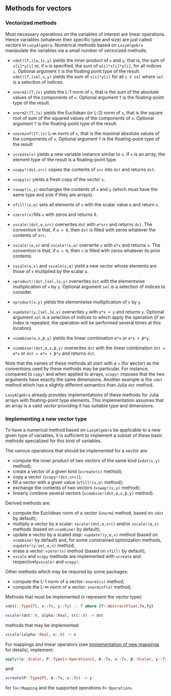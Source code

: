 ## Methods for vectors

### Vectorized methods

Most necessary operations on the variables of interest are linear operations.
Hence variables (whatever their specific type and size) are just called
*vectors* in `LazyAlgebra`.  Numerical methods based on `LazyAlgebra`
manipulate the variables via a small number of vectorized methods:

* `vdot([T,][w,]x,y)` yields the inner product of `x` and `y`; that is, the sum
  of `x[i]*y[i]` or, if `w` is specified, the sum of `w[i]*x[i]*y[i]`, for all
  indices `i`.  Optional argument `T` is the floating point type of the result.
  `vdot([T,]sel,x,y)` yields the sum of `x[i]*y[i]` for all `i ∈ sel` where
  `sel` is a selection of indices.

* `vnorm1([T,]x)` yields the L-1 norm of `x`, that is the sum of the absolute
  values of the components of `x`.  Optional argument `T` is the floating-point
  type of the result.

* `vnorm2([T,]x)` yields the Euclidean (or L-2) norm of `x`, that is the square
  root of sum of the squared values of the components of `x`.  Optional
  argument `T` is the floating-point type of the result.

* `vnorminf([T,]x)` L-∞ norm of `x`, that is the maximal absolute values of the
  components of `x`.  Optional argument `T` is the floating-point type of the
  result

* `vcreate(x)` yields a new variable instance similar to `x`.  If `x` is an
  array, the element type of the result is a floating-point type.

* `vcopy!(dst,src)` copies the contents of `src` into `dst` and returns `dst`.

* `vcopy(x)` yields a fresh copy of the *vector* `x`.

* `vswap!(x,y)` exchanges the contents of `x` and `y` (which must have the same
  type and size if they are arrays).

* `vfill!(x,α)` sets all elements of `x` with the scalar value `α` and return
  `x`.

* `vzero!(x)`fills `x` with zeros and returns it.

* `vscale!(dst,α,src)` overwrites `dst` with `α*src` and returns `dst`.  The
  convention is that, if `α = 0`, then `dst` is filled with zeros whatever the
  contents of `src`.

* `vscale!(α,x)` and `vscale!(x,α)` overwrite `x` with `α*x` and returns `x`.
  The convention is that, if `α = 0`, then `x` is filled with zeros whatever
  its prior contents.

* `vscale(α,x)` and `vscale(x,α)` yield a new *vector* whose elements are
  those of `x` multiplied by the scalar `α`.

* `vproduct!(dst,[sel,]x,y)` overwrites `dst` with the elementwise
  multiplication of `x` by `y`.  Optional argument `sel` is a selection of
  indices to consider.

* `vproduct(x,y)` yields the elementwise multiplication of `x` by `y`.

* `vupdate!(y,[sel,]α,x)` overwrites `y` with `α*x + y` and returns `y`.
  Optional argument `sel` is a selection of indices to which apply the
  operation (if an index is repeated, the operation will be performed several
  times at this location).

* `vcombine(α,x,β,y)` yields the linear combination `α*x` or `α*x + β*y`.

* `vcombine!(dst,α,x,β,y)` overwrites `dst` with the linear combination `dst =
  α*x` or `dst = α*x + β*y` and returns `dst`.

Note that the names of these methods all start with a `v` (for **v**ector) as
the conventions used by these methods may be particular.  For instance,
compared to `copy!` and when applied to arrays, `vcopy!` imposes that the two
arguments have exactly the same dimensions.  Another example is the `vdot`
method which has a slightly different semantics than Julia `dot` method.

`LazyAlgebra` already provides implementations of these methods for Julia
arrays with floating-point type elements.  This implementation assumes that an
array is a valid *vector* providing it has suitable type and dimensions.


### Implementing a new vector type

To have a numerical method based on `LazyAlgebra` be applicable to a new given
type of variables, it is sufficient to implement a subset of these basic
methods specialized for this kind of variables.

The various operations that should be implemented for a *vector* are:

* compute the inner product of two vectors of the same kind (`vdot(x,y)`
  method);
* create a vector of a given kind (`vcreate(x)` method);
* copy a vector (`vcopy!(dst,src)`);
* fill a vector with a given value (`vfill!(x,α)` method);
* exchange the contents of two vectors (`vswap!(x,y)` method);
* linearly combine several vectors (`vcombine!(dst,α,x,β,y)` method).

Derived methods are:
* compute the Euclidean norm of a vector (`vnorm2` method, based on `vdot` by
  default);
* multiply a vector by a scalar: `vscale!(dst,α,src)` and/or `vscale!(α,x)`
  methods (based on `vcombine!` by default);
* update a vector by a scaled step: `vupdate!(y,α,x)` method (based on
  `vcombine!` by default) and, for some constrained optimization methods,
  `vupdate!(y,sel,α,x)` method;
* erase a vector: `vzero!(x)` method (based on `vfill!` by default);
* `vscale` and `vcopy` methods are implemented with `vcreate` and
  respectively`vscale!` and `vcopy!`.

Other methods which may be required by some packages:
* compute the L-1 norm of a vector: `vnorm1(x)` method;
* compute the L-∞ norm of a vector: `vnorminf(x)` method;


Methods that must be implemented (`V` represent the vector type):

```julia
vdot(::Type{T}, x::Tx, y::Ty) :: T where {T<:AbstractFloat,Tx,Ty}
```

```julia
vscale!(dst::V, alpha::Real, src::V) -> dst
```

methods that may be implemented:

```julia
vscale!(alpha::Real, x::V) -> x
```

For mappings and linear operators (see
[Implementation of new mappings](mappings.md) for details), implement:

```julia
apply!(α::Scalar, P::Type{<:Operations}, A::Ta, x::Tx, β::Scalar, y::Ty) -> y
```

and

```julia
vcreate(P::Type{P}, A::Ta, x::Tx) -> y
```

for `Ta<:Mapping` and the supported operations `P<:Operations`.
